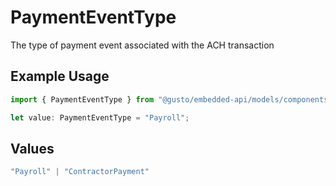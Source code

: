 # PaymentEventType

The type of payment event associated with the ACH transaction

## Example Usage

```typescript
import { PaymentEventType } from "@gusto/embedded-api/models/components/achtransaction.js";

let value: PaymentEventType = "Payroll";
```

## Values

```typescript
"Payroll" | "ContractorPayment"
```
